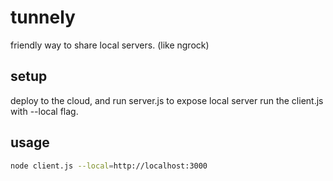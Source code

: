 # tunnely

friendly way to share local servers. (like ngrock)

## setup

deploy to the cloud, and run server.js
to expose local server run the client.js with --local flag.

## usage

```sh
node client.js --local=http://localhost:3000
```
